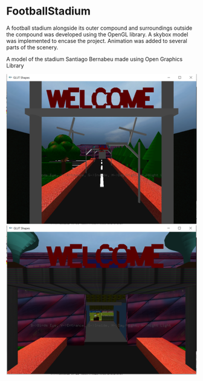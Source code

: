 # FootballStadium

A football stadium alongside its outer compound and surroundings outside the compound was developed using the OpenGL library. A skybox model was implemented to encase the project. Animation was added to several parts of the scenery.

A model of the stadium Santiago Bernabeu made using Open Graphics Library

![image alt](https://github.com/csbusra/FootballStadium/blob/d73da97cacebcfcf2e52ed2053f4555efa2432b8/picture-1.PNG)
![image alt](https://github.com/csbusra/FootballStadium/blob/b4eeaa4ec789e53cab1e7c3022091ebfd7671581/picture-2.PNG)
